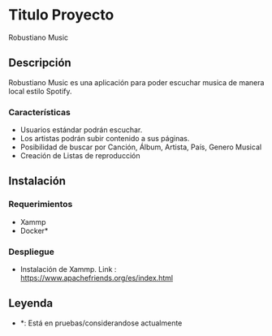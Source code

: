 # Titulo Proyecto

Robustiano Music

## Descripción

Robustiano Music es una aplicación para poder escuchar musica de manera local estilo Spotify.

### Características

* Usuarios estándar podrán escuchar.
* Los artistas podrán subir contenido a sus páginas.
* Posibilidad de buscar por Canción, Álbum, Artista, País, Genero Musical
* Creación de Listas de reproducción

## Instalación


### Requerimientos

* Xammp
* Docker*

### Despliegue

* Instalación de Xammp. Link : https://www.apachefriends.org/es/index.html

## Leyenda

* *: Está en pruebas/considerandose actualmente

